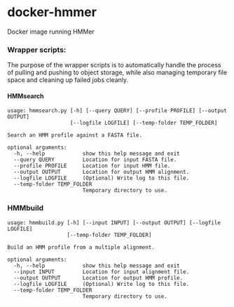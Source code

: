 # docker-hmmer
Docker image running HMMer

### Wrapper scripts:

The purpose of the wrapper scripts is to automatically handle the process
of pulling and pushing to object storage, while also managing temporary
file space and cleaning up failed jobs cleanly.

#### HMMsearch

```
usage: hmmsearch.py [-h] [--query QUERY] [--profile PROFILE] [--output OUTPUT]
                    [--logfile LOGFILE] [--temp-folder TEMP_FOLDER]

Search an HMM profile against a FASTA file.

optional arguments:
  -h, --help            show this help message and exit
  --query QUERY         Location for input FASTA file.
  --profile PROFILE     Location for input HMM file.
  --output OUTPUT       Location for output HMM alignment.
  --logfile LOGFILE     (Optional) Write log to this file.
  --temp-folder TEMP_FOLDER
                        Temporary directory to use.
```

### HMMbuild

```
usage: hmmbuild.py [-h] [--input INPUT] [--output OUTPUT] [--logfile LOGFILE]
                   [--temp-folder TEMP_FOLDER]

Build an HMM profile from a multiple alignment.

optional arguments:
  -h, --help            show this help message and exit
  --input INPUT         Location for input alignment file.
  --output OUTPUT       Location for output HMM profile.
  --logfile LOGFILE     (Optional) Write log to this file.
  --temp-folder TEMP_FOLDER
                        Temporary directory to use.
```
